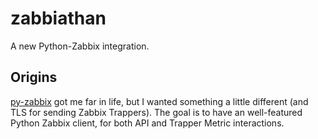 # zabbiathan
A new Python-Zabbix integration.

## Origins

[py-zabbix](https://github.com/adubkov/py-zabbix) got me far in life, but I wanted something a little different (and 
TLS for sending Zabbix Trappers). The goal is to have an well-featured Python Zabbix client, for both API and Trapper 
Metric interactions.
